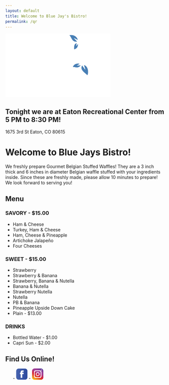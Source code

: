 ```yaml
---
layout: default
title: Welcome to Blue Jay's Bistro!
permalink: /qr
---
```


<img src="/assets/images/logo-white.svg" alt="Blue Jays Bistro: A Culinary Experience" height="200" class="logo" />

## Tonight we are at Eaton Recreational Center from 5 PM to 8:30 PM!

1675 3rd St
Eaton, CO 80615

# Welcome to Blue Jays Bistro!

We freshly prepare Gourmet Belgian Stuffed Waffles! They are a 3 inch thick
and 6 inches in diameter Belgian waffle stuffed with your ingredients inside.
Since these are freshly made, please allow 10 minutes to prepare! We look
forward to serving you!

## Menu

### SAVORY - $15.00

- Ham & Cheese
- Turkey, Ham & Cheese
- Ham, Cheese & Pineapple
- Artichoke Jalapeño
- Four Cheeses

### SWEET - $15.00

- Strawberry
- Strawberry & Banana
- Strawberry, Banana & Nutella
- Banana & Nutella
- Strawberry Nutella
- Nutella
- PB & Banana
- Pineapple Upside Down Cake
- Plain - $13.00

### DRINKS

- Bottled Water - $1.00
- Capri Sun - $2.00

## Find Us Online!

<ul class="social">
- <a href="https://facebook.com/bluejaysbistro" target="_blank" rel="noopener"><img src="/assets/images/icon-facebook.png" alt="Facebook" height="36" /></a>
- <a href="https://www.instagram.com/bluejaysbistro" target="_blank" rel="noopener"><img src="/assets/images/icon-instagram.png" alt="Instagram" height="36" /></a>
</ul>
